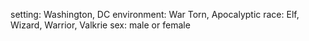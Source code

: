 setting: Washington, DC
environment: War Torn, Apocalyptic
race: Elf, Wizard, Warrior, Valkrie
sex: male or female
